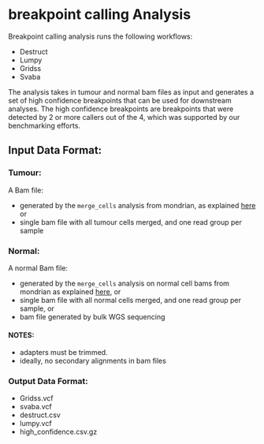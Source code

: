 # breakpoint calling Analysis

Breakpoint calling analysis runs the following workflows:

- Destruct
- Lumpy
- Gridss
- Svaba

The analysis takes in tumour and normal bam files as input and generates a set of high confidence breakpoints that can be used for downstream analyses. The high confidence breakpoints are breakpoints that were detected by 2 or more callers out of the 4, which was supported by our benchmarking efforts. 




## Input Data Format:

### Tumour:

A Bam file:
- generated by the `merge_cells` analysis from mondrian, as explained [here](data_formats/merged_library_bam.md) or
- single bam file with all tumour cells merged, and one read group per sample


### Normal:

A normal Bam file:
- generated by the `merge_cells` analysis on normal cell bams from mondrian as explained [here](data_formats/merged_library_bam.md), or
- single bam file with all normal cells merged, and one read group per sample, or
- bam file generated by bulk WGS sequencing


#### NOTES:
- adapters must be trimmed.
- ideally, no secondary alignments in bam files



### Output Data Format:

- Gridss.vcf
- svaba.vcf
- destruct.csv
- lumpy.vcf
- high_confidence.csv.gz